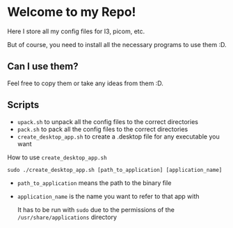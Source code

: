 # Welcome to my Repo!

Here I store all my config files for I3, picom, etc.

But of course, you need to install all the necessary programs to use them :D.

## Can I use them?

Feel free to copy them or take any ideas from them :D.

## Scripts

- `upack.sh` to unpack all the config files to the correct directories
- `pack.sh` to pack all the config files to the correct directories
- `create_desktop_app.sh` to create a .desktop file for any executable you want

How to use `create_desktop_app.sh`

```
sudo ./create_desktop_app.sh [path_to_application] [application_name]
```

- `path_to_application` means the path to the binary file
- `application_name` is the name you want to refer to that app with

  It has to be run with `sudo` due to the permissions of the `/usr/share/applications` directory
